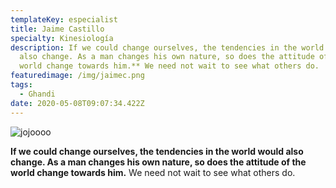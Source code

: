 ```yaml
---
templateKey: especialist
title: Jaime Castillo
specialty: Kinesiología
description: If we could change ourselves, the tendencies in the world would
  also change. As a man changes his own nature, so does the attitude of the
  world change towards him.** We need not wait to see what others do.
featuredimage: /img/jaimec.png
tags:
  - Ghandi
date: 2020-05-08T09:07:34.422Z
---
```

![jojoooo](/img/mgmt-line-diagram-2.png)

**If we could change ourselves, the tendencies in the world would also change. As a man changes his own nature, so does the attitude of the world change towards him.** We need not wait to see what others do.